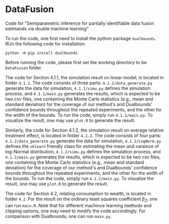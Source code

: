 # DataFusion
Code for "Semiparametric inference for partially identifiable data fusion estimands via double machine learning"

To run the code, one first need to install the python package <code>dualbounds</code>. RUn the following code for installation:

<code>python -m pip install dualbounds </code>

Before running the code, please first set the working directory to be <code>DataFusion</code> folder.

The code for Section 4.1.1, the simulation result on linear model, is located in folder <code>4.1.1</code>. The code consists of three parts: <code>4.1.1/data_generate.py</code> generate the data for simulation, <code>4.1.1/simu.py</code> defines the simulation process, and <code>4.1.1/main.py</code> generates the results, which is expected to be two csv files, one containing the Monte Carlo statistics (e.g., mean and standard deviation) for the coverage of our method's and Dualbounds' confidence bounds throughout the repeated experiments,  and the other for the width of the bounds. To run the code, simply run <code>4.1.1/main.py</code>. To visualize the result, one may use <code>plot.R</code> to generate the result.

Similarly, the code for Section 4.1.2, the simulation result on average relative treatment effect, is located in folder <code>4.1.2</code>. The code consists of four parts: <code>4.1.2/data_generate.py</code> generate the data for simulation, <code>4.1.2/LogNorm.py</code> defines the <code>sklearn</code> friendly class for estimating the mean and varaince of log-Normal distribution, <code>4.1.2/simu.py</code> defines the simulation process, and <code>4.1.2/main.py</code> generates the results, which is expected to be two csv files, one containing the Monte Carlo statistics (e.g., mean and standard deviation) for the coverage of our method's and Dualbounds' confidence bounds throughout the repeated experiments,  and the other for the width of the bounds. To run the code, simply run <code>4.1.2/main.py</code>. To visualize the result, one may use <code>plot.R</code> to generate the result.

The code for Section 4.2, relating consumption to wealth, is located in folder <code>4.2</code>. For the result on the ordinary least squares coefficient $\beta_Z$, one can run <code>main.R</code>. Note that for different machince learning methods and clipping options, one may need to modify the code accordingly. For comparison with Dualbounds, one can run <code>main.py</code>.

